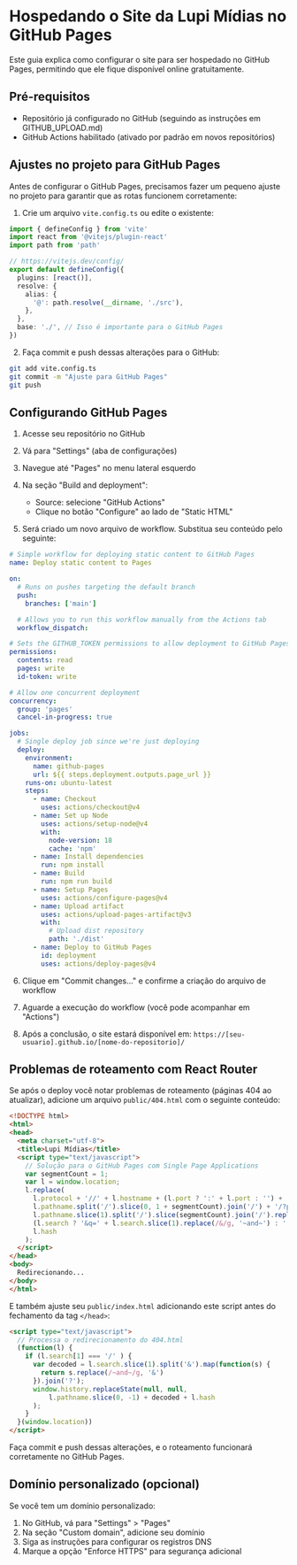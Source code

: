 # Hospedando o Site da Lupi Mídias no GitHub Pages

Este guia explica como configurar o site para ser hospedado no GitHub Pages, permitindo que ele fique disponível online gratuitamente.

## Pré-requisitos

- Repositório já configurado no GitHub (seguindo as instruções em GITHUB_UPLOAD.md)
- GitHub Actions habilitado (ativado por padrão em novos repositórios)

## Ajustes no projeto para GitHub Pages

Antes de configurar o GitHub Pages, precisamos fazer um pequeno ajuste no projeto para garantir que as rotas funcionem corretamente:

1. Crie um arquivo `vite.config.ts` ou edite o existente:

```typescript
import { defineConfig } from 'vite'
import react from '@vitejs/plugin-react'
import path from 'path'

// https://vitejs.dev/config/
export default defineConfig({
  plugins: [react()],
  resolve: {
    alias: {
      '@': path.resolve(__dirname, './src'),
    },
  },
  base: './', // Isso é importante para o GitHub Pages
})
```

2. Faça commit e push dessas alterações para o GitHub:

```bash
git add vite.config.ts
git commit -m "Ajuste para GitHub Pages"
git push
```

## Configurando GitHub Pages

1. Acesse seu repositório no GitHub
2. Vá para "Settings" (aba de configurações)
3. Navegue até "Pages" no menu lateral esquerdo
4. Na seção "Build and deployment":
   - Source: selecione "GitHub Actions"
   - Clique no botão "Configure" ao lado de "Static HTML"

5. Será criado um novo arquivo de workflow. Substitua seu conteúdo pelo seguinte:

```yaml
# Simple workflow for deploying static content to GitHub Pages
name: Deploy static content to Pages

on:
  # Runs on pushes targeting the default branch
  push:
    branches: ['main']

  # Allows you to run this workflow manually from the Actions tab
  workflow_dispatch:

# Sets the GITHUB_TOKEN permissions to allow deployment to GitHub Pages
permissions:
  contents: read
  pages: write
  id-token: write

# Allow one concurrent deployment
concurrency:
  group: 'pages'
  cancel-in-progress: true

jobs:
  # Single deploy job since we're just deploying
  deploy:
    environment:
      name: github-pages
      url: ${{ steps.deployment.outputs.page_url }}
    runs-on: ubuntu-latest
    steps:
      - name: Checkout
        uses: actions/checkout@v4
      - name: Set up Node
        uses: actions/setup-node@v4
        with:
          node-version: 18
          cache: 'npm'
      - name: Install dependencies
        run: npm install
      - name: Build
        run: npm run build
      - name: Setup Pages
        uses: actions/configure-pages@v4
      - name: Upload artifact
        uses: actions/upload-pages-artifact@v3
        with:
          # Upload dist repository
          path: './dist'
      - name: Deploy to GitHub Pages
        id: deployment
        uses: actions/deploy-pages@v4
```

6. Clique em "Commit changes..." e confirme a criação do arquivo de workflow

7. Aguarde a execução do workflow (você pode acompanhar em "Actions")

8. Após a conclusão, o site estará disponível em: `https://[seu-usuario].github.io/[nome-do-repositorio]/`

## Problemas de roteamento com React Router

Se após o deploy você notar problemas de roteamento (páginas 404 ao atualizar), adicione um arquivo `public/404.html` com o seguinte conteúdo:

```html
<!DOCTYPE html>
<html>
<head>
  <meta charset="utf-8">
  <title>Lupi Mídias</title>
  <script type="text/javascript">
    // Solução para o GitHub Pages com Single Page Applications
    var segmentCount = 1;
    var l = window.location;
    l.replace(
      l.protocol + '//' + l.hostname + (l.port ? ':' + l.port : '') +
      l.pathname.split('/').slice(0, 1 + segmentCount).join('/') + '/?p=/' +
      l.pathname.slice(1).split('/').slice(segmentCount).join('/').replace(/&/g, '~and~') +
      (l.search ? '&q=' + l.search.slice(1).replace(/&/g, '~and~') : '') +
      l.hash
    );
  </script>
</head>
<body>
  Redirecionando...
</body>
</html>
```

E também ajuste seu `public/index.html` adicionando este script antes do fechamento da tag `</head>`:

```html
<script type="text/javascript">
  // Processa o redirecionamento do 404.html
  (function(l) {
    if (l.search[1] === '/' ) {
      var decoded = l.search.slice(1).split('&').map(function(s) { 
        return s.replace(/~and~/g, '&')
      }).join('?');
      window.history.replaceState(null, null,
          l.pathname.slice(0, -1) + decoded + l.hash
      );
    }
  }(window.location))
</script>
```

Faça commit e push dessas alterações, e o roteamento funcionará corretamente no GitHub Pages.

## Domínio personalizado (opcional)

Se você tem um domínio personalizado:

1. No GitHub, vá para "Settings" > "Pages"
2. Na seção "Custom domain", adicione seu domínio
3. Siga as instruções para configurar os registros DNS
4. Marque a opção "Enforce HTTPS" para segurança adicional 
